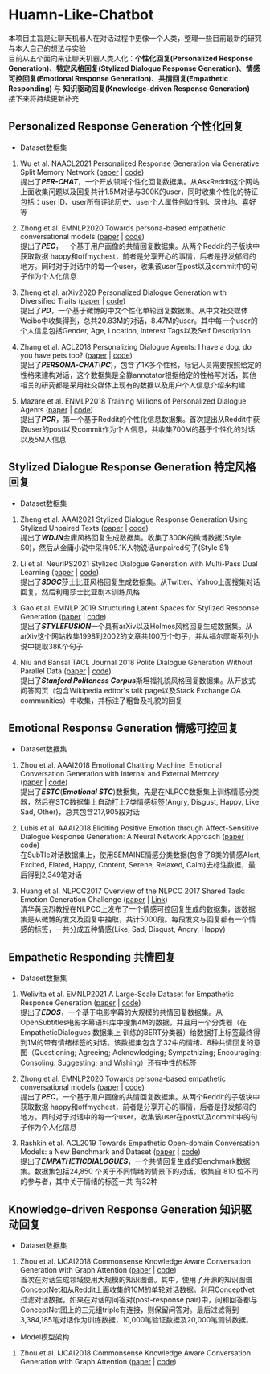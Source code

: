 # Huamn-Like-Chatbot
本项目主旨是让聊天机器人在对话过程中更像一个人类，整理一些目前最新的研究与本人自己的想法与实验  
目前从五个面向来让聊天机器人类人化：**个性化回复(Personalized Response Generation)**、**特定风格回复(Stylized Dialogue Response Generation)**、**情感可控回复(Emotional Response Generation)**、**共情回复(Empathetic Responding)** 与 **知识驱动回复(Knowledge-driven Response Generation)**  
接下来将持续更新补充

## Personalized Response Generation  个性化回复  
- Dataset数据集
1. Wu et al. NAACL2021 Personalized Response Generation via Generative Split Memory Network 
([paper](https://aclanthology.org/2021.naacl-main.157.pdf) | [code](https://github.com/Willyoung2017/PER-CHAT))  
提出了***PER-CHAT***，一个开放领域个性化回复数据集。从AskReddit这个网站上面收集问题以及回复共计1.5M对话与300K的user，同时收集个性化的特征包括：user ID、user所有评论历史、user个人属性例如性别、居住地、喜好等 
  
2. Zhong et al. EMNLP2020 Towards persona-based empathetic conversational models
([paper](https://aclanthology.org/2020.emnlp-main.531.pdf) | [code](https://github.com/zhongpeixiang/PEC))  
提出了***PEC***，一个基于用户画像的共情回复数据集。从两个Reddit的子版块中获取数据 happy和offmychest，前者是分享开心的事情，后者是抒发郁闷的地方。同时对于对话中的每一个user，收集该user在post以及commit中的句子作为个人化信息
  
3. Zheng et al. arXiv2020 Personalized Dialogue Generation with Diversified Traits
([paper](https://arxiv.org/pdf/1901.09672.pdf) | [code](https://github.com/silverriver/PersonalDilaog))  
提出了***PD***，一个基于微博的中文个性化单轮回复数据集。从中文社交媒体Weibo中收集得到，总共20.83M的对话，8.47M的user。其中每一个user的个人信息包括Gender, Age, Location, Interest Tags以及Self Description

4. Zhang et al. ACL2018 Personalizing Dialogue Agents: I have a dog, do you have pets too?
([paper](https://arxiv.org/pdf/1801.07243.pdf) | [code](https://github.com/facebookresearch/ParlAI))   
提出了***PERSONA-CHAT***(***PC***)，包含了1K多个性格，标记人员需要按照给定的性格来建构对话，这个数据集是全靠annotator根据给定的性格写对话，其他相关的研究都是采用社交媒体上现有的数据以及用户个人信息介绍来构建

5. Mazare et al. ENMLP2018 Training Millions of Personalized Dialogue Agents
([paper](https://arxiv.org/pdf/1809.01984.pdf) | [code](https://github.com/Exe-dev/PersonaGeneration))  
提出了***PCR***，第一个基于Reddit的个性化信息数据集。首次提出从Reddit中获取user的post以及commit作为个人信息，共收集700M的基于个性化的对话以及5M人信息

## Stylized Dialogue Response Generation   特定风格回复  
- Dataset数据集
1. Zheng et al. AAAI2021 Stylized Dialogue Response Generation Using Stylized Unpaired Texts
([paper](https://arxiv.org/pdf/2009.12719.pdf) | [code](https://github.com/silverriver/Stylized_Dialog))  
提出了***WDJN***金庸风格回复生成数据集。收集了300K的微博数据(Style S0)，然后从金庸小说中采样95.1K人物说话unpaired句子(Style S1)

2. Li et al. NeurIPS2021 Stylized Dialogue Generation with Multi-Pass Dual Learning
([paper](https://proceedings.neurips.cc/paper/2021/file/ef67f7c2d86352c2c42e19d20f881f53-Paper.pdf) | [code](https://github.com/codebaseli/mpdl))  
提出了***SDGC***莎士比亚风格回复生成数据集。从Twitter、Yahoo上面搜集对话回复，然后利用莎士比亚剧本训练风格

3. Gao et al. EMNLP 2019 Structuring Latent Spaces for Stylized Response Generation
([paper](https://aclanthology.org/D19-1190.pdf) | [code](https://github.com/golsun/StyleFusion))  
提出了***STYLEFUSION***一个具有arXiv以及Holmes风格回复生成数据集。从arXiv这个网站收集1998到2002的文章共100万个句子，并从福尔摩斯系列小说中提取38K个句子

4. Niu and Bansal TACL Journal 2018 Polite Dialogue Generation Without Parallel Data
([paper](https://aclanthology.org/D19-1190.pdf) | [code](https://github.com/golsun/StyleFusion))  
提出了***Stanford Politeness Corpus***斯坦福礼貌风格回复数据集。从开放式问答网页（包含Wikipedia editor's talk page以及Stack Exchange QA communities）中收集，并标注了粗鲁及礼貌的回复

## Emotional Response Generation  情感可控回复  
- Dataset数据集
1. Zhou et al. AAAI2018 Emotional Chatting Machine: Emotional Conversation Generation with Internal and External Memory  
([paper](https://arxiv.org/pdf/1704.01074.pdf) | [code](https://github.com/tuxchow/ecm))  
提出了***ESTC***(***Emotional STC***)数据集，先是在NLPCC数据集上训练情感分类器，然后在STC数据集上自动打上7类情感标签(Angry, Disgust, Happy, Like, Sad, Other)，总共包含217,905段对话  

2. Lubis et al. AAAI2018 Eliciting Positive Emotion through Affect-Sensitive Dialogue Response Generation: A Neural Network Approach
([paper](https://ahcweb01.naist.jp/papers/conference/2018/201802_AAAI_nurul-lu_1/201802_AAAI_nurul-lu_1.paper.pdf) | code)  
在SubTle对话数据集上，使用SEMAINE情感分类数据(包含了8类的情感Alert, Excited, Elated, Happy, Content, Serene, Relaxed, Calm)去标注数据，最后得到2,349笔对话  

3. Huang et al. NLPCC2017 Overview of the NLPCC 2017 Shared Task: Emotion Generation Challenge
([paper](http://coai.cs.tsinghua.edu.cn/hml/media/files/Overview_of_the_NLPCC_2017_Shared_Task__Emotion_Generation_Challenge.pdf) | [Link](http://tcci.ccf.org.cn/conference/2017/dldoc/taskgline04.pdf))  
清华黄民烈教授在NLPCC上发布了一个情感可控回复生成的数据集，该数据集是从微博的发文及回复中抽取，共计5000段。每段发文与回复都有一个情感的标签，一共分成五种情感(Like, Sad, Disgust, Angry, Happy)

## Empathetic Responding    共情回复
- Dataset数据集
1. Welivita et al. EMNLP2021 A Large-Scale Dataset for Empathetic Response Generation
([paper](https://aclanthology.org/2021.emnlp-main.96.pdf) | [code](https://github.com/anuradha1992/EDOS))  
提出了***EDOS***，一个基于电影字幕的大规模的共情回复数据集。从OpenSubtitles电影字幕语料库中搜集4M的数据，并且用一个分类器（在 EmpatheticDialogues 数据集上 训练的BERT分类器）给数据打上标签最终得到1M的带有情绪标签的对话。该数据集包含了32中的情绪、8种共情回复的意图（Questioning; Agreeing; Acknowledging; Sympathizing; Encouraging; Consoling: Suggesting; and Wishing）还有中性的标签

2. Zhong et al. EMNLP2020 Towards persona-based empathetic conversational models
([paper](https://aclanthology.org/2020.emnlp-main.531.pdf) | [code](https://github.com/zhongpeixiang/PEC))  
提出了***PEC***，一个基于用户画像的共情回复数据集。从两个Reddit的子版块中获取数据 happy和offmychest，前者是分享开心的事情，后者是抒发郁闷的地方。同时对于对话中的每一个user，收集该user在post以及commit中的句子作为个人化信息

3. Rashkin et al. ACL2019  Towards Empathetic Open-domain Conversation Models: a New Benchmark and Dataset
([paper](https://arxiv.org/pdf/1811.00207.pdf) | [code](https://github.com/facebookresearch/EmpatheticDialogues))  
提出了***EMPATHETICDIALOGUES***，一个共情回复生成的Benchmark数据集。数据集包括24,850 个关于不同情绪的情景下的对话，收集自 810 位不同的参与者，其中关于情绪的标签一共
有32种

## Knowledge-driven Response Generation    知识驱动回复
- Dataset数据集
1. Zhou et al. IJCAI2018 Commonsense Knowledge Aware Conversation Generation with Graph Attention
([paper](https://www.ijcai.org/proceedings/2018/643) | [code](https://github.com/thu-coai/ccm))  
首次在对话生成领域使用大规模的知识图谱。其中，使用了开源的知识图谱ConceptNet和从Reddit上面收集的10M的单轮对话数据。利用ConceptNet过滤对话数据，如果在对话的问答对(post-response pair)中，问和回答都与ConceptNet图上的三元组triple有连接，则保留问答对。最后过滤得到3,384,185笔对话作为训练数据，10,000笔验证数据及20,000笔测试数据。

- Model模型架构
1. Zhou et al. IJCAI2018 Commonsense Knowledge Aware Conversation Generation with Graph Attention
([paper](https://www.ijcai.org/proceedings/2018/643) | [code](https://github.com/thu-coai/ccm)) 
